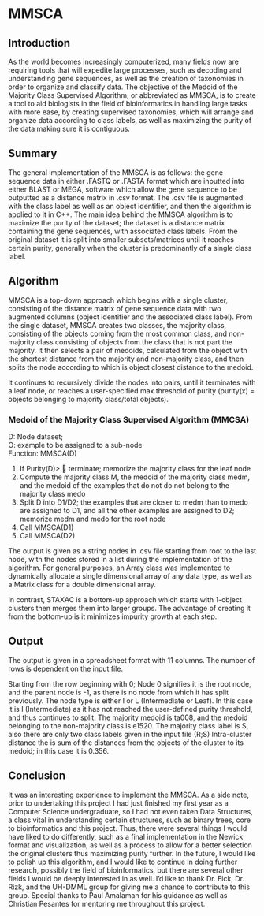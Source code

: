 # MMSCA

## Introduction

As the world becomes increasingly computerized, many fields now are requiring tools that will expedite large processes, such as decoding and understanding gene sequences, as well as the creation of taxonomies in order to organize and classify data.  The objective of the Medoid of the Majority Class Supervised Algorithm, or abbreviated as MMSCA, is to create a tool to aid biologists in the field of bioinformatics in handling large tasks with more ease, by creating supervised taxonomies, which will arrange and organize data according to class labels, as well as maximizing the purity of the data making sure it is contiguous.  

## Summary

The general implementation of the MMSCA is as follows: the gene sequence data in either .FASTQ or .FASTA format which are inputted into either BLAST or MEGA, software which allow the gene sequence to be outputted as a distance matrix in .csv format. The .csv file is augmented with the class label as well as an object identifier, and then the algorithm is applied to it in C++. 
The main idea behind the MMSCA algorithm is to maximize the purity of the dataset; the dataset is a distance matrix containing the gene sequences, with associated class labels. From the original dataset it is split into smaller subsets/matrices until it reaches certain purity, generally when the cluster is predominantly of a single class label.

## Algorithm

MMSCA is a top-down approach which begins with a single cluster, consisting of the distance matrix of gene sequence data with two augmented columns (object identifier and the associated class label). From the single dataset, MMSCA creates two classes, the majority class, consisting of the objects coming from the most common class, and non-majority class consisting of objects from the class that is not part the majority. It then selects a pair of medoids, calculated from the object with the shortest distance from the majority and non-majority class, and then splits the node according to which is object closest distance to the medoid.

It continues to recursively divide the nodes into pairs, until it terminates with a leaf node, or reaches a user-specified max threshold of purity (purity(x) = objects belonging to majority class/total objects). 


### Medoid of the Majority Class Supervised Algorithm (MMCSA)

D: Node dataset;  
O: example to be assigned to a sub-node  
Function: MMSCA(D)  
1.	If Purity(D)>  terminate; memorize the majority class for the leaf node 
2.	Compute the majority class M, the medoid of the majority class medm, and the medoid of the examples that do not do not belong to the majority class medo
3.	Split D into D1/D2; the examples that are closer to medm than to medo are assigned to D1, and all the other examples are assigned to D2; memorize medm and medo for the root node 
4.	Call MMSCA(D1) 
5.	Call MMSCA(D2)

The output is given as a string nodes in .csv file starting from root to the last node, with the nodes stored in a list during the implementation of the algorithm. For general purposes, an Array class was implemented to dynamically allocate a single dimensional array of any data type, as well as a Matrix class for a double dimensional array. 

In contrast, STAXAC is a bottom-up approach which starts with 1-object clusters then merges them into larger groups. The advantage of creating it from the bottom-up is it minimizes impurity growth at each step.

## Output

The output is given in a spreadsheet format with 11 columns. The number of rows is dependent on the input file.

Starting from the row beginning with 0; Node 0 signifies it is the root node, and the parent node is -1, as there is no node from which it has split previously. The node type is either I or L (Intermediate or Leaf). In this case it is I (Intermediate) as it has not reached the user-defined purity threshold, and thus continues to split. The majority medoid is ta008, and the medoid belonging to the non-majority class is e1520. The majority class label is S, also there are only two class labels given in the input file (R;S) Intra-cluster distance the is sum of the distances from the objects of the cluster to its medoid; in this case it is 0.356.

## Conclusion

It was an interesting experience to implement the MMSCA. As a side note, prior to undertaking this project I had just finished my first year as a Computer Science undergraduate, so I had not even taken Data Structures, a class vital in understanding certain structures, such as binary trees, core to bioinformatics and this project. Thus, there were several things I would have liked to do differently, such as a final implementation in the Newick format and visualization, as well as a process to allow for a better selection the original clusters thus maximizing purity further. In the future, I would like to polish up this algorithm, and I would like to continue in doing further research, possibly the field of bioinformatics, but there are several other fields I would be deeply interested in as well.
I’d like to thank Dr. Eick, Dr. Rizk, and the UH-DMML group for giving me a chance to contribute to this group. Special thanks to Paul Amalaman for his guidance as well as Christian Pesantes for mentoring me throughout this project.

